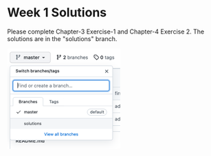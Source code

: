 # Week 1 Solutions

Please complete Chapter-3 Exercise-1 and Chapter-4 Exercise 2. The solutions are in the "solutions" branch.

![](images/solutions-branch.png)
